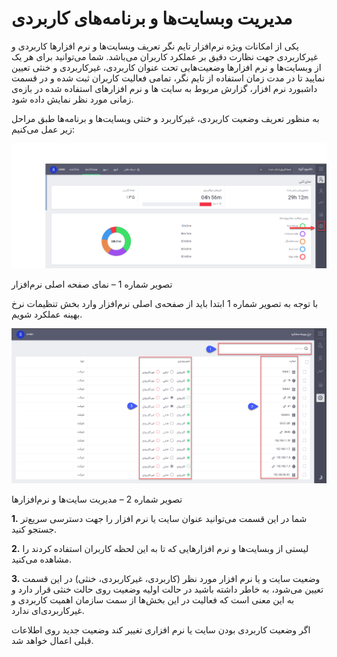 # مدیریت وبسایت‌ها و برنامه‌های کاربردی

یکی از امکانات ویژه نرم‌افزار تایم نگر تعریف وبسایت‌ها و نرم افزارها کاربردی و غیرکاربردی جهت نظارت دقیق بر عملکرد کاربران می‌باشد. شما می‌توانید برای هر یک از وبسایت‌ها و نرم افزارها وضعیت‌هایی تحت عنوان کاربردی، غیرکاربردی و خنثی تعیین نمایید تا در مدت زمان استفاده از تایم نگر، تمامی فعالیت کاربران ثبت شده و در قسمت داشبورد نرم افزار، گزارش مربوط به سایت ها و نرم افزارهای استفاده شده در بازه‌ی زمانی مورد نظر نمایش داده شود.

به منظور تعریف وضعیت کاربردی، غیرکاربرد و خنثی وبسایت‌ها و برنامه‌ها طبق مراحل زیر عمل می‌کنیم:
 
![](1.png) 
 
تصویر شماره 1 – نمای صفحه اصلی نرم‌افزار

با توجه به تصویر شماره 1  ابتدا باید از صفحه‌ی اصلی نرم‌افزار وارد بخش تنظیمات نرخ بهینه عملکرد شویم.
 
![](2.png) 
 
تصویر شماره 2 – مدیریت سایت‌ها و نرم‌افزارها

**1.** شما در این قسمت می‌توانید عنوان سایت یا نرم افزار را جهت دسترسی سریع‌تر جستجو کنید.

**2.** لیستی از وبسایت‌ها و نرم افزارهایی که تا به این لحظه کاربران استفاده کردند را مشاهده می‌کنید.

**3.** وضعیت سایت و یا نرم افزار مورد نظر (کاربردی، غیرکاربردی، خنثی) در این قسمت تعیین می‌شود، به خاطر داشته باشید در حالت اولیه وضعیت روی حالت خنثی قرار دارد و به این معنی است که فعالیت در این بخش‌ها از سمت سازمان اهمیت کاربردی و غیرکاربردی‌ای ندارد.

اگر وضعیت کاربردی بودن سایت یا نرم افزاری تغییر کند وضعیت جدید روی اطلاعات قبلی اعمال خواهد شد.
